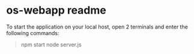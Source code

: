 # os-webapp readme

To start the application on your local host, open 2 terminals and enter the following commands:

> npm start
> node server.js
